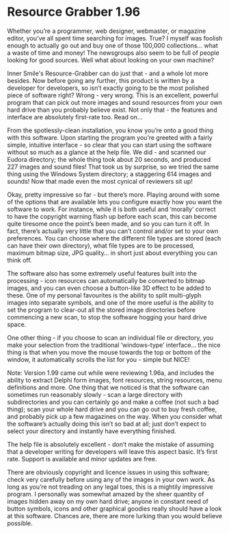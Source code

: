 # Resource Grabber 1.96

Whether you’re a programmer, web designer, webmaster, or magazine editor, you’ve all spent time searching for images. True? I myself was foolish enough to actually go out and buy one of those 100,000 collections… what a waste of time and money! The newsgroups also seem to be full of people looking for good sources. Well what about looking on your own machine?

Inner Smile's Resource-Grabber can do just that - and a whole lot more besides. Now before going any further, this product is written by a developer for developers, so isn’t exactly going to be the most polished piece of software right? Wrong - very wrong. This is an excellent, powerful program that can pick out more images and sound resources from your own hard drive than you probably believe exist. Not only that - the features and interface are absolutely first-rate too. Read on…



From the spotlessly-clean installation, you know you’re onto a good thing with this software. Upon starting the program you’re greeted with a fairly simple, intuitive interface - so clear that you can start using the software without so much as a glance at the help file. We did - and scanned our Eudora directory; the whole thing took about 20 seconds, and produced 227 images and sound files! That took us by surprise, so we tried the same thing using the Windows System directory; a staggering 614 images and sounds! Now that made even the most cynical of reviewers sit up!

Okay, pretty impressive so far - but there’s more. Playing around with some of the options that are available lets you configure exactly how you want the software to work. For instance, while it is both useful and ‘morally’ correct to have the copyright warning flash up before each scan, this can become quite tiresome once the point’s been made, and so you can turn it off. In fact, there’s actually very little that you can’t control and/or set to your own preferences. You can choose where the different file types are stored (each can have their own directory), what file types are to be processed, maximum bitmap size, JPG quality… in short just about everything you can think off.

The software also has some extremely useful features built into the processing - icon resources can automatically be converted to bitmap images, and you can even choose a button-like 3D effect to be added to these. One of my personal favourites is the ability to split multi-glyph images into separate symbols, and one of the more useful is the ability to set the program to clear-out all the stored image directories before commencing a new scan, to stop the software hogging your hard drive space.

One other thing - if you choose to scan an individual file or directory, you make your selection from the traditional ‘windows-type’ interface… the nice thing is that when you move the mouse towards the top or bottom of the window, it automatically scrolls the list for you - simple but NICE!

Note: Version 1.99 came out while were reviewing 1.96a, and includes the ability to extract Delphi form images, font resources, string resources, menu definitions and more.
One thing that we noticed is that the software can sometimes run reasonably slowly - scan a large directory with subdirectories and you can certainly go and make a coffee (not such a bad thing); scan your whole hard drive and you can go out to buy fresh coffee, and probably pick up a few magazines on the way. When you consider what the software’s actually doing this isn’t so bad at all; just don’t expect to select your directory and instantly have everything finished.

The help file is absolutely excellent - don’t make the mistake of assuming that a developer writing for developers will leave this aspect basic. It’s first rate. Support is available and minor updates are free.

There are obviously copyright and licence issues in using this software; check very carefully before using any of the images in your own work. As long as you’re not treading on any legal toes, this is a mightily impressive program. I personally was somewhat amazed by the sheer quantity of images hidden away on my own hard drive; anyone in constant need of button symbols, icons and other graphical goodies really should have a look at this software. Chances are, there are more lurking than you would believe possible.
